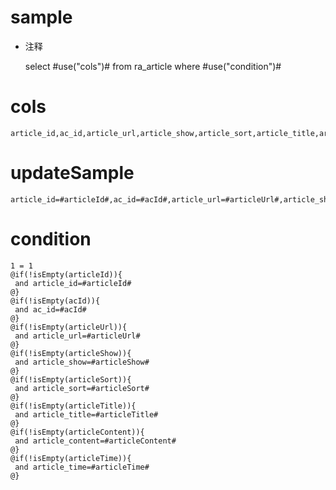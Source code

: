 sample
===
* 注释

	select #use("cols")# from ra_article  where  #use("condition")#

cols
===
	article_id,ac_id,article_url,article_show,article_sort,article_title,article_content,article_time

updateSample
===
	
	article_id=#articleId#,ac_id=#acId#,article_url=#articleUrl#,article_show=#articleShow#,article_sort=#articleSort#,article_title=#articleTitle#,article_content=#articleContent#,article_time=#articleTime#

condition
===

	1 = 1  
	@if(!isEmpty(articleId)){
	 and article_id=#articleId#
	@}
	@if(!isEmpty(acId)){
	 and ac_id=#acId#
	@}
	@if(!isEmpty(articleUrl)){
	 and article_url=#articleUrl#
	@}
	@if(!isEmpty(articleShow)){
	 and article_show=#articleShow#
	@}
	@if(!isEmpty(articleSort)){
	 and article_sort=#articleSort#
	@}
	@if(!isEmpty(articleTitle)){
	 and article_title=#articleTitle#
	@}
	@if(!isEmpty(articleContent)){
	 and article_content=#articleContent#
	@}
	@if(!isEmpty(articleTime)){
	 and article_time=#articleTime#
	@}
	
	